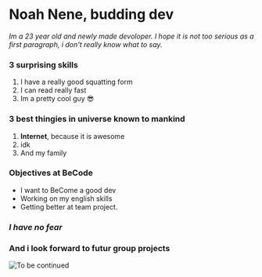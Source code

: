 # Noah Nene, budding dev

_Im a 23 year old and newly made devoloper. I hope it is not too serious as a first paragraph, i don't really know what to say._

### 3 surprising skills

1. I have a really good squatting form
2. I can read really fast
3. Im a pretty cool guy 😎

### 3 best thingies in universe known to mankind

1. **Internet**, because it is awesome
2. idk
3. And my family

### Objectives at BeCode

- I want to BeCome a good dev
- Working on my english skills
- Getting better at team project.

### **_I have no fear_**

### **And i look forward to futur group projects**

![To be
continued](https://media.tenor.com/ClyMemj93gAAAAAd/to-be-continued-snoop-dogg.gif)

